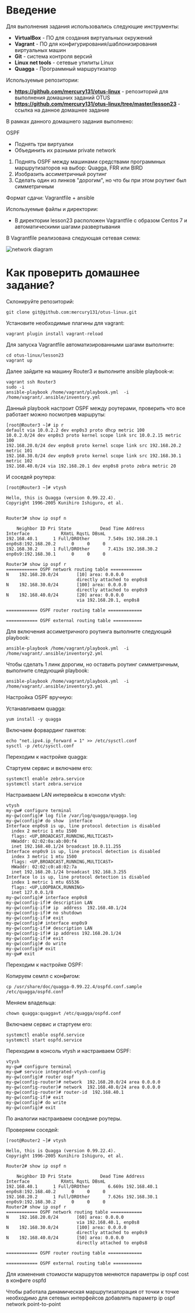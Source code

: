 # **Введение**

Для выполнения задания использовались следующие инструменты:
- **VirtualBox** - ПО для создания виртуальных окружений
- **Vagrant** - ПО для конфигурирования/шаблонизирования виртуальных машин
- **Git** - система контроля версий
- **Linux net tools** - сетевые утилиты Linux
- **Quagga** - Программный маршрутизатор



Используемые репозитории:
- **https://github.com/mercury131/otus-linux** - репозиторий для выполнения домашних заданий OTUS
- **https://github.com/mercury131/otus-linux/tree/master/lesson23** - ссылка на данное домашнее задание


 


В рамках данного домашнего задания выполнено:

OSPF
- Поднять три виртуалки
- Объединить их разными private network
1. Поднять OSPF между машинами средствами программных маршрутизаторов на выбор: Quagga, FRR или BIRD
2. Изобразить ассиметричный роутинг
3. Сделать один из линков "дорогим", но что бы при этом роутинг был симметричным

Формат сдачи:
Vagrantfile + ansible 




Используемые файлы и директории:
- В директории lesson23 расположен Vagrantfile с образом Centos 7 и автоматическими шагами развертывания

В Vagrantfile реализована следующая сетевая схема:

![network diagram](https://raw.githubusercontent.com/mercury131/otus-linux/master/lesson23/ospf.png)

# Как проверить домашнее задание?

Склонируйте репозиторий:

```
git clone git@github.com:mercury131/otus-linux.git
```

Установите необходимые плагины для vagrant:

```
vagrant plugin install vagrant-reload
```

Для запуска Vagrantfile автоматизированными шагами выполните:

```
cd otus-linux/lesson23
vagrant up 
```

Далее зайдите на машину Router3 и выполните ansible playbook-и:

```
vagrant ssh Router3
sudo -i
ansible-playbook /home/vagrant/playbook.yml  -i /home/vagrant/.ansible/inventory.yml

```

Данный playbook настроит OSPF между роутерами, проверить что все работает можно посмотрев маршруты:

```
[root@Router3 ~]# ip r
default via 10.0.2.2 dev enp0s3 proto dhcp metric 100
10.0.2.0/24 dev enp0s3 proto kernel scope link src 10.0.2.15 metric 100
192.168.20.0/24 dev enp0s8 proto kernel scope link src 192.168.20.2 metric 101
192.168.30.0/24 dev enp0s9 proto kernel scope link src 192.168.30.1 metric 102
192.168.40.0/24 via 192.168.20.1 dev enp0s8 proto zebra metric 20
```

И соседей роутера:

```
[root@Router3 ~]# vtysh

Hello, this is Quagga (version 0.99.22.4).
Copyright 1996-2005 Kunihiro Ishiguro, et al.


Router3# show ip ospf n

    Neighbor ID Pri State           Dead Time Address         Interface            RXmtL RqstL DBsmL
192.168.40.1      1 Full/DROther       7.549s 192.168.20.1    enp0s8:192.168.20.2      0     0     0
192.168.30.2      1 Full/DROther       7.413s 192.168.30.2    enp0s9:192.168.30.1      0     0     0

Router3# show ip ospf r
============ OSPF network routing table ============
N    192.168.20.0/24       [10] area: 0.0.0.0
                           directly attached to enp0s8
N    192.168.30.0/24       [100] area: 0.0.0.0
                           directly attached to enp0s9
N    192.168.40.0/24       [20] area: 0.0.0.0
                           via 192.168.20.1, enp0s8

============ OSPF router routing table =============

============ OSPF external routing table ===========

```

Для включения ассиметричного роутинга выполните следующий playbook:

```
ansible-playbook /home/vagrant/playbook.yml  -i /home/vagrant/.ansible/inventory2.yml
```

Чтобы сделать 1 линк дорогим, но оставить роутинг симметричным, выполните следующий playbook:

```
ansible-playbook /home/vagrant/playbook.yml  -i /home/vagrant/.ansible/inventory3.yml
```

Настройка OSPF вручную:

Устанавливаем quagga:

```
yum install -y quagga
```

Включаем форвардинг пакетов:

```
echo "net.ipv4.ip_forward = 1" >> /etc/sysctl.conf
sysctl -p /etc/sysctl.conf
```

Переходим к настройке quagga:

Стартуем сервис и включаем его:

```
systemctl enable zebra.service 
systemctl start zebra.service
```

Настраиваем LAN интервейсы в консоли vtysh:

```
vtysh 
my-gw# configure terminal
my-gw(config)# log file /var/log/quagga/quagga.log
my-gw(config)# do show  interface
Interface enp0s8 is up, line protocol detection is disabled
  index 2 metric 1 mtu 1500
  flags: <UP,BROADCAST,RUNNING,MULTICAST>
  HWaddr: 02:02:0a:ab:00:f4
  inet 192.168.40.1/24 broadcast 10.0.11.255
Interface enp0s9 is up, line protocol detection is disabled
  index 3 metric 1 mtu 1500
  flags: <UP,BROADCAST,RUNNING,MULTICAST>
  HWaddr: 02:02:c0:a8:02:7a
  inet 192.168.20.1/24 broadcast 192.168.3.255
Interface lo is up, line protocol detection is disabled
  index 1 metric 1 mtu 65536
  flags: <UP,LOOPBACK,RUNNING>
  inet 127.0.0.1/8
my-gw(config)# interface enp0s8
my-gw(config-if)# description LAN
my-gw(config-if)# ip  address  192.168.40.1/24
my-gw(config-if)# no shutdown
my-gw(config-if)# exit
my-gw(config)# interface enp0s9
my-gw(config-if)# description LAN
my-gw(config-if)# ip address 192.168.20.1/24
my-gw(config-if)# exit
my-gw(config)# do write
my-gw(config)# exit
my-gw# exit
```

Переходим к настройке OSPF:

Копируем семпл с конфигом:

```
cp /usr/share/doc/quagga-0.99.22.4/ospfd.conf.sample /etc/quagga/ospfd.conf
```

Меняем владельца:

```
chown quagga:quaggavt /etc/quagga/ospfd.conf
```

Включаем сервис и стартуем его:

```
systemctl enable ospfd.service 
systemctl start ospfd.service
```

Переходим в консоль vtysh и настраиваем OSPF:

```
vtysh 
my-gw# configure terminal
my-gw# service integrated-vtysh-config
my-gw(config)# router ospf
my-gw(config-router)# network  192.168.20.0/24 area 0.0.0.0
my-gw(config-router)# network  192.168.40.0/24 area 0.0.0.0
my-gw(config-router)# router-id  192.168.40.1
my-gw(config-if)# exit
my-gw(config)# do write
my-gw(config)# exit
```

По аналогии настраиваем соседние роутеры. 

Проверяем соседей:

```
[root@Router2 ~]# vtysh

Hello, this is Quagga (version 0.99.22.4).
Copyright 1996-2005 Kunihiro Ishiguro, et al.

Router2# show ip ospf n

    Neighbor ID Pri State           Dead Time Address         Interface            RXmtL RqstL DBsmL
192.168.40.1      1 Full/DROther       6.669s 192.168.40.1    enp0s8:192.168.40.2      0     0     0
192.168.20.2      1 Full/DROther       7.626s 192.168.30.1    enp0s9:192.168.30.2      0     0     0
Router2# show ip ospf r
============ OSPF network routing table ============
N    192.168.20.0/24       [60] area: 0.0.0.0
                           via 192.168.40.1, enp0s8
N    192.168.30.0/24       [100] area: 0.0.0.0
                           directly attached to enp0s9
N    192.168.40.0/24       [50] area: 0.0.0.0
                           directly attached to enp0s8

============ OSPF router routing table =============

============ OSPF external routing table ===========

```

Для изменения стоимости маршрутов меняются параметры ip ospf cost в конфиге ospfd

Чтобы работала динамическая маршрутизаторация от точки к точке необходимо для сетевых интерфейсов добавлять параметр ip ospf network point-to-point